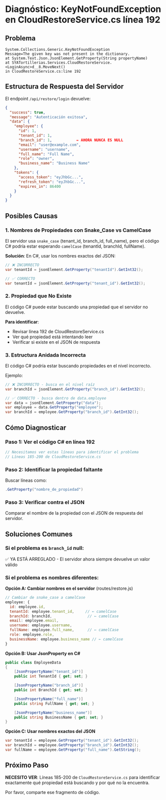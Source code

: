 # Diagnóstico: KeyNotFoundException en CloudRestoreService.cs línea 192

## Problema
```
System.Collections.Generic.KeyNotFoundException
Message=The given key was not present in the dictionary.
at System.Text.Json.JsonElement.GetProperty(String propertyName)
at SYATortillerias.Services.CloudRestoreService.<LoginAsync>d__8.MoveNext()
in CloudRestoreService.cs:line 192
```

## Estructura de Respuesta del Servidor

El endpoint `/api/restore/login` devuelve:

```json
{
  "success": true,
  "message": "Autenticación exitosa",
  "data": {
    "employee": {
      "id": 1,
      "tenant_id": 1,
      "branch_id": 1,           ← AHORA NUNCA ES NULL
      "email": "user@example.com",
      "username": "username",
      "full_name": "Full Name",
      "role": "owner",
      "business_name": "Business Name"
    },
    "tokens": {
      "access_token": "eyJhbGc...",
      "refresh_token": "eyJhbGc...",
      "expires_in": 86400
    }
  }
}
```

## Posibles Causas

### 1. **Nombres de Propiedades con Snake_Case vs CamelCase**

El servidor usa `snake_case` (tenant_id, branch_id, full_name), pero el código C# podría estar esperando `camelCase` (tenantId, branchId, fullName).

**Solución**: En C#, usar los nombres exactos del JSON:

```csharp
// ❌ INCORRECTO
var tenantId = jsonElement.GetProperty("tenantId").GetInt32();

// ✅ CORRECTO
var tenantId = jsonElement.GetProperty("tenant_id").GetInt32();
```

### 2. **Propiedad que No Existe**

El código C# puede estar buscando una propiedad que el servidor no devuelve.

**Para identificar**:
- Revisar línea 192 de CloudRestoreService.cs
- Ver qué propiedad está intentando leer
- Verificar si existe en el JSON de respuesta

### 3. **Estructura Anidada Incorrecta**

El código C# podría estar buscando propiedades en el nivel incorrecto.

Ejemplo:
```csharp
// ❌ INCORRECTO - busca en el nivel raíz
var branchId = jsonElement.GetProperty("branch_id").GetInt32();

// ✅ CORRECTO - busca dentro de data.employee
var data = jsonElement.GetProperty("data");
var employee = data.GetProperty("employee");
var branchId = employee.GetProperty("branch_id").GetInt32();
```

## Cómo Diagnosticar

### Paso 1: Ver el código C# en línea 192
```csharp
// Necesitamos ver estas líneas para identificar el problema
// Líneas 185-200 de CloudRestoreService.cs
```

### Paso 2: Identificar la propiedad faltante

Buscar líneas como:
```csharp
.GetProperty("nombre_de_propiedad")
```

### Paso 3: Verificar contra el JSON

Comparar el nombre de la propiedad con el JSON de respuesta del servidor.

## Soluciones Comunes

### Si el problema es `branch_id` null:
✅ YA ESTÁ ARREGLADO - El servidor ahora siempre devuelve un valor válido

### Si el problema es nombres diferentes:

**Opción A: Cambiar nombres en el servidor** (routes/restore.js)
```javascript
// Cambiar de snake_case a camelCase
employee: {
  id: employee.id,
  tenantId: employee.tenant_id,     // ← camelCase
  branchId: branchId,                // ← camelCase
  email: employee.email,
  username: employee.username,
  fullName: employee.full_name,      // ← camelCase
  role: employee.role,
  businessName: employee.business_name // ← camelCase
}
```

**Opción B: Usar JsonProperty en C#**
```csharp
public class EmployeeData
{
    [JsonPropertyName("tenant_id")]
    public int TenantId { get; set; }

    [JsonPropertyName("branch_id")]
    public int BranchId { get; set; }

    [JsonPropertyName("full_name")]
    public string FullName { get; set; }

    [JsonPropertyName("business_name")]
    public string BusinessName { get; set; }
}
```

**Opción C: Usar nombres exactos del JSON**
```csharp
var tenantId = employee.GetProperty("tenant_id").GetInt32();
var branchId = employee.GetProperty("branch_id").GetInt32();
var fullName = employee.GetProperty("full_name").GetString();
```

## Próximo Paso

**NECESITO VER**:
Líneas 185-200 de `CloudRestoreService.cs` para identificar exactamente qué propiedad está buscando y por qué no la encuentra.

Por favor, comparte ese fragmento de código.
